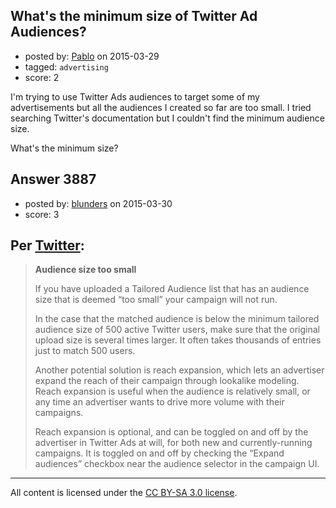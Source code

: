 ## What's the minimum size of Twitter Ad Audiences?

- posted by: [Pablo](https://stackexchange.com/users/4105/pablo) on 2015-03-29
- tagged: `advertising`
- score: 2

<p>I'm trying to use Twitter Ads audiences to target some of my advertisements but all the audiences I created so far are too small. I tried searching Twitter's documentation but I couldn't find the minimum audience size.</p>

<p>What's the minimum size?</p>



## Answer 3887

- posted by: [blunders](https://stackexchange.com/users/216182/blunders) on 2015-03-30
- score: 3

<h2>Per <a href="https://support.twitter.com/articles/20172494-why-arent-my-ads-receiving-impressions#" rel="nofollow">Twitter</a>:</h2>

<blockquote>
  <p><strong>Audience size too small</strong></p>
  
  <p>If you have uploaded a Tailored Audience list that has an audience
  size that is deemed “too small” your campaign will not run.</p>
  
  <p>In the case that the matched audience is below the minimum tailored
  audience size of 500 active Twitter users, make sure that the original
  upload size is several times larger. It often takes thousands of
  entries just to match 500 users.</p>
  
  <p>Another potential solution is reach expansion, which lets an
  advertiser expand the reach of their campaign through lookalike
  modeling. Reach expansion is useful when the audience is relatively
  small, or any time an advertiser wants to drive more volume with their
  campaigns.</p>
  
  <p>Reach expansion is optional, and can be toggled on and off by the
  advertiser in Twitter Ads at will, for both new and currently-running
  campaigns. It is toggled on and off by checking the “Expand audiences”
  checkbox near the audience selector in the campaign UI.</p>
</blockquote>




---

All content is licensed under the [CC BY-SA 3.0 license](https://creativecommons.org/licenses/by-sa/3.0/).
